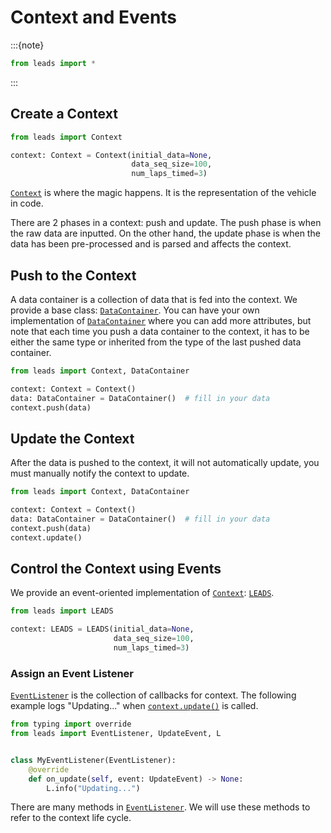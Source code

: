 # Context and Events

:::{note}

```python
from leads import *
```

:::

## Create a Context

```python
from leads import Context

context: Context = Context(initial_data=None,
                           data_seq_size=100,
                           num_laps_timed=3)
```

[`Context`](#leads.context.Context) is where the magic happens. It is the representation of the vehicle in code.

There are 2 phases in a context: push and update. The push phase is when the raw data are inputted. On the other hand,
the update phase is when the data has been pre-processed and is parsed and affects the context.

## Push to the Context

A data container is a collection of data that is fed into the context. We provide a base class:
[`DataContainer`](#leads.data.DataContainer). You can have your own implementation of
[`DataContainer`](#leads.data.DataContainer) where you can add more attributes, but note that each time you push a data
container to the context, it has to be either the same type or inherited from the type of the last pushed data
container.

```python
from leads import Context, DataContainer

context: Context = Context()
data: DataContainer = DataContainer()  # fill in your data
context.push(data)
```

## Update the Context

After the data is pushed to the context, it will not automatically update, you must manually notify the context to
update.

```python
from leads import Context, DataContainer

context: Context = Context()
data: DataContainer = DataContainer()  # fill in your data
context.push(data)
context.update()
```

## Control the Context using Events

We provide an event-oriented implementation of [`Context`](#leads.context.Context): [`LEADS`](#leads.leads.LEADS).

```python
from leads import LEADS

context: LEADS = LEADS(initial_data=None,
                       data_seq_size=100,
                       num_laps_timed=3)
```

### Assign an Event Listener

[`EventListener`](#leads.event.EventListener) is the collection of callbacks for context. The following example logs
"Updating..." when [`context.update()`](#leads.context.Context.update) is called.

```python
from typing import override
from leads import EventListener, UpdateEvent, L


class MyEventListener(EventListener):
    @override
    def on_update(self, event: UpdateEvent) -> None:
        L.info("Updating...")
```

There are many methods in [`EventListener`](#leads.event.EventListener). We will use these methods to refer to the
context life cycle.
